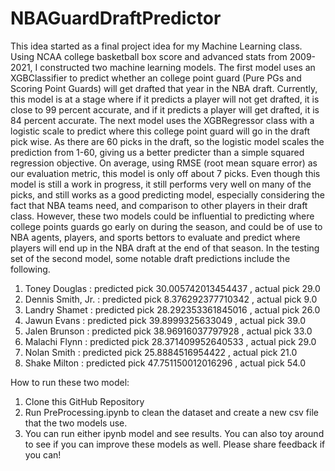 # NBAGuardDraftPredictor
This idea started as a final project idea for my Machine Learning class. Using NCAA college basketball box score and advanced stats from 2009-2021, I constructed two machine learning models. The first
model uses an XGBClassifier to predict whether an college point guard (Pure PGs and Scoring Point Guards) will get drafted that year in the NBA draft. Currently, this model is
at a stage where if it predicts a player will not get drafted, it is close to 99 percent accurate, and if it predicts a player will get drafted, it is 84 percent accurate. The next
model uses the XGBRegressor class with a logistic scale to predict where this college point guard will go in the draft pick wise. As there are 60 picks in the draft, so the logistic
model scales the prediction from 1-60, giving us a better predicter than a simple squared regression objective. On average, using RMSE (root mean square error) as our evaluation metric,
this model is only off about 7 picks. Even though this model is still a work in progress, it still performs very well on many of the picks, and still works as a good predicting model,
especially considering the fact that NBA teams need, and comparison to other players in their draft class. However, these two models could be influential to predicting where college
points guards go early on during the season, and could be of use to NBA agents, players, and sports bettors to evaluate and predict where players will end up in the NBA draft at the 
end of that season. In the testing set of the second model, some notable draft predictions include the following.


1. Toney Douglas : predicted pick 30.005742013454437 , actual pick 29.0
2. Dennis Smith, Jr. : predicted pick 8.376292377710342 , actual pick 9.0
3. Landry Shamet : predicted pick 28.292353361845016 , actual pick 26.0
4. Jawun Evans : predicted pick 39.8999325633049 , actual pick 39.0
5. Jalen Brunson : predicted pick 38.96916037797928 , actual pick 33.0
6. Malachi Flynn : predicted pick 28.371409952640533 , actual pick 29.0
7. Nolan Smith : predicted pick 25.8884516954422 , actual pick 21.0
8. Shake Milton : predicted pick 47.751150012016296 , actual pick 54.0

How to run these two model:
1. Clone this GitHub Repository
2. Run PreProcessing.ipynb to clean the dataset and create a new csv file that the two models use.
3. You can run either ipynb model and see results. You can also toy around to see if you can improve these models as well. Please
   share feedback if you can!
